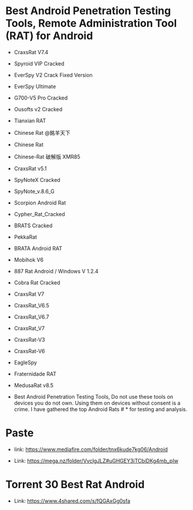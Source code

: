 # Best Android Penetration Testing Tools, Remote Administration Tool (RAT) for Android



* CraxsRat V7.4
* Spyroid VIP Cracked
* EverSpy V2 Crack Fixed Version
* EverSpy Ultimate
* G700-V5 Pro Cracked
* Ousofts v2 Cracked
* Tianxian RAT
* Chinese Rat @銘羊天下
* Chinese Rat
* Chinese-Rat 破解版 XMR85
* CraxsRat v5.1
* SpyNoteX Cracked
* SpyNote_v.8.6_G
* Scorpion Android Rat
* Cypher_Rat_Cracked
* BRATS Cracked
* PekkaRat
* BRATA Android RAT
* Mobihok V6
* 887 Rat Android / Windows V 1.2.4
* Cobra Rat Cracked
* CraxsRat V7
* CraxsRat_V6.5
* CraxsRat_V6.7
* CraxsRat_V7
* CraxsRat-V3
* CraxsRat-V6
* EagleSpy
* Fraternidade RAT
* MedusaRat v8.5



* Best Android Penetration Testing Tools, Do not use these tools on devices you do not own. Using them on devices without consent is a crime. I have gathered the top Android Rats # * for testing and analysis.




# Paste




* link: https://www.mediafire.com/folder/tnx6kude7kg06/Android


* Link: https://mega.nz/folder/VvclgJLZ#uGHGEY3iTCbiDKg4mb_pIw



# Torrent 30 Best Rat Android
* Link: https://www.4shared.com/s/fQGAxGg0sfa
  

